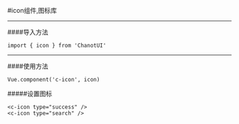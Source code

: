 #icon组件,图标库

--------------

####导入方法

    import { icon } from 'ChanotUI'

--------------

####使用方法

    Vue.component('c-icon', icon)

#####设置图标

    <c-icon type="success" />
    <c-icon type="search" />

